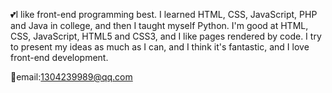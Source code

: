 💕I like front-end programming best. I learned HTML, CSS, JavaScript, PHP and Java in college, and then I taught myself Python. I'm good at HTML, CSS, JavaScript, HTML5 and CSS3, and I like pages rendered by code. I try to present my ideas as much as I can, and I think it's fantastic, and I love front-end development.

👀email:1304239989@qq.com
<!---
mayonghu/mayonghu is a ✨ special ✨ repository because its `README.md` (this file) appears on your GitHub profile.
You can click the Preview link to take a look at your changes.
--->
